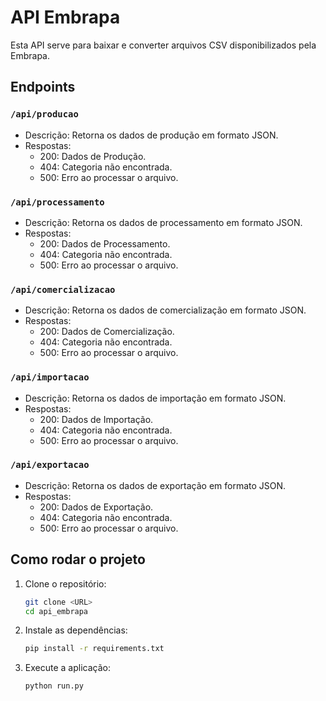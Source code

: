 # API Embrapa

Esta API serve para baixar e converter arquivos CSV disponibilizados pela Embrapa.

## Endpoints

### `/api/producao`
- Descrição: Retorna os dados de produção em formato JSON.
- Respostas:
    - 200: Dados de Produção.
    - 404: Categoria não encontrada.
    - 500: Erro ao processar o arquivo.

### `/api/processamento`
- Descrição: Retorna os dados de processamento em formato JSON.
- Respostas:
    - 200: Dados de Processamento.
    - 404: Categoria não encontrada.
    - 500: Erro ao processar o arquivo.

### `/api/comercializacao`
- Descrição: Retorna os dados de comercialização em formato JSON.
- Respostas:
    - 200: Dados de Comercialização.
    - 404: Categoria não encontrada.
    - 500: Erro ao processar o arquivo.

### `/api/importacao`
- Descrição: Retorna os dados de importação em formato JSON.
- Respostas:
    - 200: Dados de Importação.
    - 404: Categoria não encontrada.
    - 500: Erro ao processar o arquivo.

### `/api/exportacao`
- Descrição: Retorna os dados de exportação em formato JSON.
- Respostas:
    - 200: Dados de Exportação.
    - 404: Categoria não encontrada.
    - 500: Erro ao processar o arquivo.

## Como rodar o projeto

1. Clone o repositório:
    ```bash
    git clone <URL>
    cd api_embrapa
    ```

2. Instale as dependências:
    ```bash
    pip install -r requirements.txt
    ```

3. Execute a aplicação:
    ```bash
    python run.py
    ```
